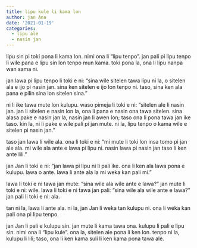 ```yaml
---
title: lipu kule li kama lon
author: jan Ana
date: '2021-01-19'
categories:
  - lipu ale
  - nasin jan
---
```


lipu sin pi toki pona li kama lon. nimi ona li “lipu tenpo”. jan pali pi lipu tenpo li wile pana e lipu sin lon tenpo mun kama. toki pona la, ona li lipu nanpa wan sama ni.

jan lawa pi lipu tenpo li toki e ni: “sina wile sitelen tawa lipu ni la, o sitelen ala e ijo pi nasin jan. sina ken sitelen e ijo lon tenpo ni. taso, sina ken ala pana e pilin sina lon sitelen sina.”

ni li ike tawa mute lon kulupu. waso pimeja li toki e ni: “sitelen ale li nasin jan. jan li sitelen e nasin lon la, ona li pana e nasin ona tawa sitelen. sina alasa pake e nasin jan la, nasin jan li awen lon; taso ona li pona tawa jan ike taso. kin la, ni li pake e wile pali pi jan mute. ni la, lipu tenpo o kama wile e sitelen pi nasin jan.”

taso jan lawa li wile ala. ona li toki e ni: “mi mute li toki lon insa tomo pi jan ale ala. mi wile ala ante e lawa pi lipu ni. nasin lawa pi nasin jan taso li ken ante lili.”

jan Jan li toki e ni: “jan lawa pi lipu ni li pali ike. ona li ken ala lawa pona e kulupu. lawa o ante. lawa li ante ala la mi weka kan pali mi.”

lawa li toki e ni tawa jan mute: “sina wile ala wile ante e lawa?” jan mute li toki e ni: wile. lawa li toki e ni tawa jan pali: “sina wile ala wile ante e lawa?” jan pali li toki e ni: ala.

tan ni la, lawa li ante ala. ni la, jan Jan li weka tan kulupu ni. ona li weka kan pali ona pi lipu tenpo.

jan Jan li pali e kulupu sin. jan mute li kama tawa ona. kulupu li pali e lipu sin. nimi ona li “lipu kule”. ona la, sitelen ale pona li ken lon. tenpo ni la, kulupu li lili; taso, ona li ken kama suli li ken kama pona tawa ale.
